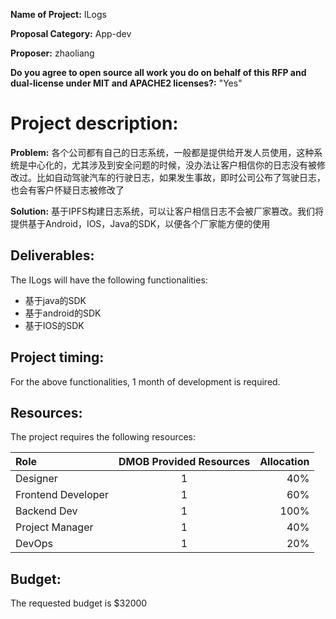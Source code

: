 **Name of Project:** ILogs

**Proposal Category:** App-dev

**Proposer:** zhaoliang

**Do you agree to open source all work you do on behalf of this RFP and dual-license under MIT and APACHE2 licenses?:** "Yes"

# Project description:

**Problem:** 各个公司都有自己的日志系统，一般都是提供给开发人员使用，这种系统是中心化的，尤其涉及到安全问题的时候，没办法让客户相信你的日志没有被修改过。比如自动驾驶汽车的行驶日志，如果发生事故，即时公司公布了驾驶日志，也会有客户怀疑日志被修改了

**Solution:** 基于IPFS构建日志系统，可以让客户相信日志不会被厂家篡改。我们将提供基于Android，IOS，Java的SDK，以便各个厂家能方便的使用


## Deliverables:

The ILogs will have the following functionalities:
* 基于java的SDK
* 基于android的SDK
* 基于IOS的SDK

## Project timing:
For the above functionalities, 1 month of development is required.

## Resources:

The project requires the following resources:

| Role                 | DMOB Provided Resources | Allocation     |
| :---                 |    :----:               |           ---: |
| Designer             | 1                       | 40%            |
| Frontend Developer   | 1                       | 60%            |
| Backend Dev          | 1                       | 100%           |
| Project Manager      | 1                       | 40%            |
| DevOps               | 1                       | 20%            |

## Budget:

The requested budget is $32000

